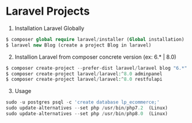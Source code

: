 # Laravel Projects

1. Installation Laravel Globally
```php 
$ composer global require laravel/installer (Global installation)
$ laravel new Blog (create a project Blog in laravel)
```

2. Installion Laravel from composer concrete version (ex: 6.* | 8.0)
```php 
$ composer create-project --prefer-dist laravel/laravel blog "6.*"
$ composer create-project laravel/laravel:^8.0 adminpanel
$ composer create-project laravel/laravel:^8.0 restfulapi
```


3. Usage
```php 
sudo -u postgres psql -c 'create database lp_ecommerce;'
sudo update-alternatives --set php /usr/bin/php7.2  (Linux)
sudo update-alternatives --set php /usr/bin/php8.0  (Linux)
```
